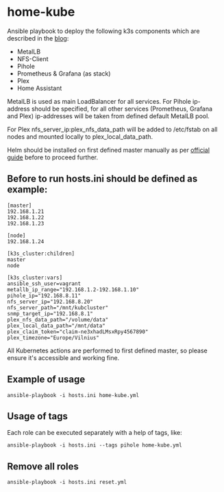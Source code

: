 # home-kube
Ansible playbook to deploy the following k3s components which are described in the [blog](http://blog.sozinov.eu):
* MetalLB
* NFS-Client
* Pihole
* Prometheus & Grafana (as stack)
* Plex
* Home Assistant

MetalLB is used as main LoadBalancer for all services. For Pihole ip-address should be specified, for all other services (Prometheus, Grafana and Plex) ip-addresses will be taken from defined default MetalLB pool.

For Plex nfs_server_ip:plex_nfs_data_path will be added to /etc/fstab on all nodes and mounted locally to plex_local_data_path.

Helm should be installed on first defined master manually as per [official guide](https://helm.sh/docs/intro/install/) before to proceed further.

## Before to run hosts.ini should be defined as example:
```
[master]
192.168.1.21
192.168.1.22
192.168.1.23

[node]
192.168.1.24

[k3s_cluster:children]
master
node

[k3s_cluster:vars]
ansible_ssh_user=vagrant
metallb_ip_range="192.168.1.2-192.168.1.10"
pihole_ip="192.168.8.11"
nfs_server_ip="192.168.8.20"
nfs_server_path="/mnt/kubcluster"
snmp_target_ip="192.168.8.1"
plex_nfs_data_path="/volume/data"
plex_local_data_path="/mnt/data"
plex_claim_token="claim-ne3xhadLMsxRpy4567890"
plex_timezone="Europe/Vilnius"
```
All Kubernetes actions are performed to first defined master, so please ensure it's accessible and working fine.
## Example of usage
```
ansible-playbook -i hosts.ini home-kube.yml
```
## Usage of tags
Each role can be executed separately with a help of tags, like:
```
ansible-playbook -i hosts.ini --tags pihole home-kube.yml
```

## Remove all roles
```
ansible-playbook -i hosts.ini reset.yml
```

